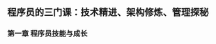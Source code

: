 <!--
 * @Descripttion: 
 * @Author: Gorgio.Liu
 * @version: 
 * @Date: 2023-03-30 20:14:45
 * @LastEditors: Gorgio.Liu
 * @LastEditTime: 2023-03-30 20:15:36
-->
## 程序员的三门课：技术精进、架构修炼、管理探秘

### 第一章 程序员技能与成长
